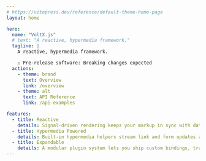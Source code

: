 ```yaml
---
# https://vitepress.dev/reference/default-theme-home-page
layout: home

hero:
  name: "VoltX.js"
  # text: "A reactive, hypermedia framework."
  tagline: |
    A reactive, hypermedia framework.

    ⚠️ Pre-release software: Breaking changes expected
  actions:
    - theme: brand
      text: Overview
      link: /overview
    - theme: alt
      text: API Reference
      link: /api-examples

features:
  - title: Reactive
    details: Signal-driven rendering keeps your markup in sync with data.
  - title: Hypermedia Powered
    details: Built-in hypermedia helpers stream link and form updates across HTTP and WebSocket transports.
  - title: Expandable
    details: A modular plugin system lets you ship custom bindings, transports, and diagnostics
---
```

